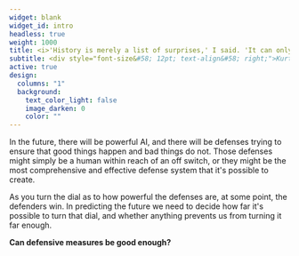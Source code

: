 ```yaml
---
widget: blank
widget_id: intro
headless: true
weight: 1000
title: <i>'History is merely a list of surprises,' I said. 'It can only prepare us to be surprised yet again.'</i>
subtitle: <div style="font-size&#58; 12pt; text-align&#58; right;">Kurt Vonnegut</div>
active: true
design:
  columns: "1"
  background:
    text_color_light: false
    image_darken: 0
    color: ""
---
```


In the future, there will be powerful AI, and there will be defenses trying to ensure that good things happen and bad things do not.  Those defenses might simply be a human within reach of an off switch, or they might be the most comprehensive and effective defense system that it's possible to create.

As you turn the dial as to how powerful the defenses are, at some point, the defenders win.  In predicting the future we need to decide how far it's possible to turn that dial, and whether anything prevents us from turning it far enough.

**Can defensive measures be good enough?**
